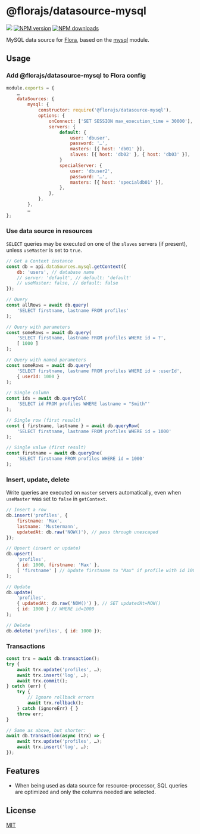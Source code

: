 # @florajs/datasource-mysql

![](https://github.com/florajs/datasource-mysql/workflows/ci/badge.svg)
[![NPM version](https://img.shields.io/npm/v/@florajs/datasource-mysql.svg?style=flat)](https://www.npmjs.com/package/@florajs/datasource-mysql)
[![NPM downloads](https://img.shields.io/npm/dm/@florajs/datasource-mysql.svg?style=flat)](https://www.npmjs.com/package/@florajs/datasource-mysql)

MySQL data source for [Flora](https://github.com/florajs/flora), based on the [mysql](https://www.npmjs.com/package/mysql) module.

## Usage

### Add @florajs/datasource-mysql to Flora config

```js
module.exports = {
    …
    dataSources: {
        mysql: {
            constructor: require('@florajs/datasource-mysql'),
            options: {
                onConnect: ['SET SESSION max_execution_time = 30000'],
                servers: {
                    default: {
                        user: 'dbuser',
                        password: '…',
                        masters: [{ host: 'db01' }],
                        slaves: [{ host: 'db02' }, { host: 'db03' }],
                    }
                    specialServer: {
                        user: 'dbuser2',
                        password: '…',
                        masters: [{ host: 'specialdb01' }],
                    },
                },
            },
        },
        …
};
```

### Use data source in resources

`SELECT` queries may be executed on one of the `slaves` servers (if present), unless `useMaster` is set to `true`.

```js
// Get a Context instance
const db = api.dataSources.mysql.getContext({
    db: 'users', // database name
    // server: 'default', // default: 'default'
    // useMaster: false, // default: false
});

// Query
const allRows = await db.query(
    'SELECT firstname, lastname FROM profiles'
);

// Query with parameters
const someRows = await db.query(
    'SELECT firstname, lastname FROM profiles WHERE id = ?',
    [ 1000 ]
);

// Query with named parameters
const someRows = await db.query(
    'SELECT firstname, lastname FROM profiles WHERE id = :userId',
    { userId: 1000 }
);

// Single column
const ids = await db.queryCol(
    'SELECT id FROM profiles WHERE lastname = "Smith"'
);

// Single row (first result)
const { firstname, lastname } = await db.queryRow(
    'SELECT firstname, lastname FROM profiles WHERE id = 1000'
);

// Single value (first result)
const firstname = await db.queryOne(
    'SELECT firstname FROM profiles WHERE id = 1000'
);
```

### Insert, update, delete

Write queries are executed on `master` servers automatically, even when `useMaster` was set to `false` in `getContext`.

```js
// Insert a row
db.insert('profiles', {
    firstname: 'Max',
    lastname: 'Mustermann',
    updatedAt: db.raw('NOW()'), // pass through unescaped
});

// Upsert (insert or update)
db.upsert(
    'profiles', 
    { id: 1000, firstname: 'Max' },
    [ 'firstname' ] // Update firstname to "Max" if profile with id 1000 already exists
);

// Update
db.update(
    'profiles',
    { updatedAt: db.raw('NOW()') }, // SET updatedAt=NOW()
    { id: 1000 } // WHERE id=1000
);

// Delete
db.delete('profiles', { id: 1000 });
```

### Transactions

```js
const trx = await db.transaction();
try {
    await trx.update('profiles', …);
    await trx.insert('log', …);
    await trx.commit();
} catch (err) {
    try {
        // Ignore rollback errors
        await trx.rollback();
    } catch (ignoreErr) { }
    throw err;
}

// Same as above, but shorter:
await db.transaction(async (trx) => {
    await trx.update('profiles', …);
    await trx.insert('log', …);
});
```

## Features

- When being used as data source for resource-processor, SQL queries are optimized and only the columns needed are selected.

## License

[MIT](LICENSE)
